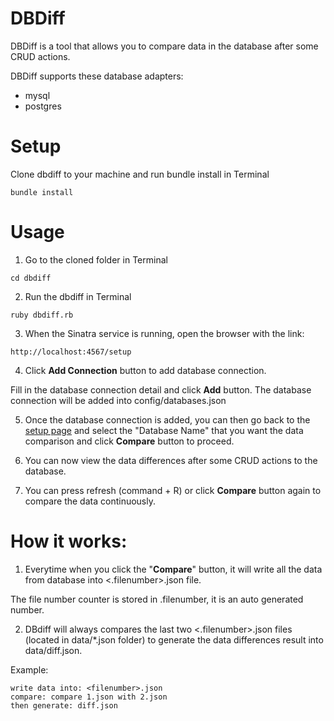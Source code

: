 # DBDiff
DBDiff is a tool that allows you to compare data in the database after some CRUD actions.

DBDiff supports these database adapters:
- mysql
- postgres

# Setup
  Clone dbdiff to your machine and run bundle install in Terminal
  ```
  bundle install
  ```

# Usage
  1. Go to the cloned folder in Terminal
  ```
  cd dbdiff
  ```

  2. Run the dbdiff in Terminal
  ```
  ruby dbdiff.rb
  ```

  3. When the Sinatra service is running, open the browser with the link:
  ```
  http://localhost:4567/setup
  ```

  4. Click **Add Connection** button to add database connection.

  Fill in the database connection detail and click **Add** button.
  The database connection will be added into config/databases.json

  5. Once the database connection is added, you can then go back to the [setup page](http://localhost:4567/setup) and select the "Database Name" that you want the data comparison and click **Compare** button to proceed.

  6. You can now view the data differences after some CRUD actions to the database.

  7. You can press refresh (command + R) or click **Compare** button again to compare the data continuously.

# How it works:
1. Everytime when you click the "**Compare**" button, it will write all the data from database into <.filenumber>.json file.

  The file number counter is stored in .filenumber, it is an auto generated number.

2.  DBdiff will always compares the last two <.filenumber>.json files (located in data/*.json folder) to generate the data differences result into data/diff.json.

  Example:
  ```
  write data into: <filenumber>.json
  compare: compare 1.json with 2.json
  then generate: diff.json
  ```
